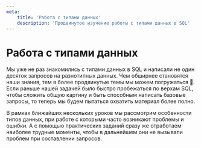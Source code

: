 ```yaml
---
meta:
    title: 'Работа с типами данных'
    description: 'Продвинутое изучение работы с типами данных в SQL'
---
```


# Работа с типами данных

Мы уже не раз знакомились с типами данных в SQL и написали не один десяток запросов на разнотипных данных.
Чем обширнее становятся наши знания, тем в более продвинутые темы мы можем погружаться 🐳.
Если раньше нашей задачей было быстро пробежаться по верхам SQL, чтобы сложить общую картину и быть способным
написать базовые запросы, то теперь мы будем пытаться охватить материал более полно.

В рамках ближайших нескольких уроков мы рассмотрим особенности типов данных,
при работе с которыми часто возникают проблемы и ошибки. А с помощью практических заданий сразу же
отработаем наиболее трудные моменты, чтобы в дальнейшем они не вызывали проблем при составлении запросов.
